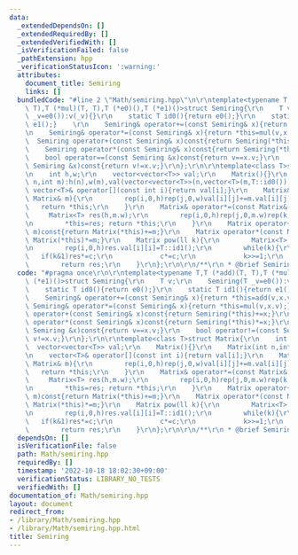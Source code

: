 ```yaml
---
data:
  _extendedDependsOn: []
  _extendedRequiredBy: []
  _extendedVerifiedWith: []
  _isVerificationFailed: false
  _pathExtension: hpp
  _verificationStatusIcon: ':warning:'
  attributes:
    document_title: Semiring
    links: []
  bundledCode: "#line 2 \"Math/semiring.hpp\"\n\r\ntemplate<typename T,T (*add)(T,\
    \ T),T (*mul)(T, T),T (*e0)(),T (*e1)()>struct Semiring{\r\n    T v;\r\n    Semiring(T\
    \ _v=e0()):v(_v){}\r\n    static T id0(){return e0();}\r\n    static T id1(){return\
    \ e1();}    \r\n    Semiring& operator+=(const Semiring& x){return *this=add(v,x.v);}\r\
    \n    Semiring& operator*=(const Semiring& x){return *this=mul(v,x.v);}\r\n  \
    \  Semiring operator+(const Semiring& x)const{return Semiring(*this)+=x;}\r\n\
    \    Semiring operator*(const Semiring& x)const{return Semiring(*this)*=x;}\r\n\
    \    bool operator==(const Semiring &x)const{return v==x.v;}\r\n    bool operator!=(const\
    \ Semiring &x)const{return v!=x.v;}\r\n};\r\n\r\ntemplate<class T>struct Matrix{\r\
    \n    int h,w;\r\n    vector<vector<T>> val;\r\n    Matrix(){}\r\n    Matrix(int\
    \ n,int m):h(n),w(m),val(vector<vector<T>>(n,vector<T>(m,T::id0()))){}\r\n   \
    \ vector<T>& operator[](const int i){return val[i];}\r\n    Matrix& operator+=(const\
    \ Matrix& m){\r\n        rep(i,0,h)rep(j,0,w)val[i][j]+=m.val[i][j];\r\n     \
    \   return *this;\r\n    }\r\n    Matrix& operator*=(const Matrix& m){\r\n   \
    \     Matrix<T> res(h,m.w);\r\n        rep(i,0,h)rep(j,0,m.w)rep(k,0,w)res.val[i][j]+=val[i][k]*m.val[k][j];\r\
    \n        *this=res; return *this;\r\n    }\r\n    Matrix operator+(const Matrix&\
    \ m)const{return Matrix(*this)+=m;}\r\n    Matrix operator*(const Matrix& m)const{return\
    \ Matrix(*this)*=m;}\r\n    Matrix pow(ll k){\r\n        Matrix<T> res(h,h),c=*this;\r\
    \n        rep(i,0,h)res.val[i][i]=T::id1();\r\n        while(k){\r\n         \
    \   if(k&1)res*=c;\r\n            c*=c;\r\n            k>>=1;\r\n        }\r\n\
    \        return res;\r\n    }\r\n};\r\n\r\n/**\r\n * @brief Semiring\r\n */\n"
  code: "#pragma once\r\n\r\ntemplate<typename T,T (*add)(T, T),T (*mul)(T, T),T (*e0)(),T\
    \ (*e1)()>struct Semiring{\r\n    T v;\r\n    Semiring(T _v=e0()):v(_v){}\r\n\
    \    static T id0(){return e0();}\r\n    static T id1(){return e1();}    \r\n\
    \    Semiring& operator+=(const Semiring& x){return *this=add(v,x.v);}\r\n   \
    \ Semiring& operator*=(const Semiring& x){return *this=mul(v,x.v);}\r\n    Semiring\
    \ operator+(const Semiring& x)const{return Semiring(*this)+=x;}\r\n    Semiring\
    \ operator*(const Semiring& x)const{return Semiring(*this)*=x;}\r\n    bool operator==(const\
    \ Semiring &x)const{return v==x.v;}\r\n    bool operator!=(const Semiring &x)const{return\
    \ v!=x.v;}\r\n};\r\n\r\ntemplate<class T>struct Matrix{\r\n    int h,w;\r\n  \
    \  vector<vector<T>> val;\r\n    Matrix(){}\r\n    Matrix(int n,int m):h(n),w(m),val(vector<vector<T>>(n,vector<T>(m,T::id0()))){}\r\
    \n    vector<T>& operator[](const int i){return val[i];}\r\n    Matrix& operator+=(const\
    \ Matrix& m){\r\n        rep(i,0,h)rep(j,0,w)val[i][j]+=m.val[i][j];\r\n     \
    \   return *this;\r\n    }\r\n    Matrix& operator*=(const Matrix& m){\r\n   \
    \     Matrix<T> res(h,m.w);\r\n        rep(i,0,h)rep(j,0,m.w)rep(k,0,w)res.val[i][j]+=val[i][k]*m.val[k][j];\r\
    \n        *this=res; return *this;\r\n    }\r\n    Matrix operator+(const Matrix&\
    \ m)const{return Matrix(*this)+=m;}\r\n    Matrix operator*(const Matrix& m)const{return\
    \ Matrix(*this)*=m;}\r\n    Matrix pow(ll k){\r\n        Matrix<T> res(h,h),c=*this;\r\
    \n        rep(i,0,h)res.val[i][i]=T::id1();\r\n        while(k){\r\n         \
    \   if(k&1)res*=c;\r\n            c*=c;\r\n            k>>=1;\r\n        }\r\n\
    \        return res;\r\n    }\r\n};\r\n\r\n/**\r\n * @brief Semiring\r\n */"
  dependsOn: []
  isVerificationFile: false
  path: Math/semiring.hpp
  requiredBy: []
  timestamp: '2022-10-18 18:02:30+09:00'
  verificationStatus: LIBRARY_NO_TESTS
  verifiedWith: []
documentation_of: Math/semiring.hpp
layout: document
redirect_from:
- /library/Math/semiring.hpp
- /library/Math/semiring.hpp.html
title: Semiring
---
```

